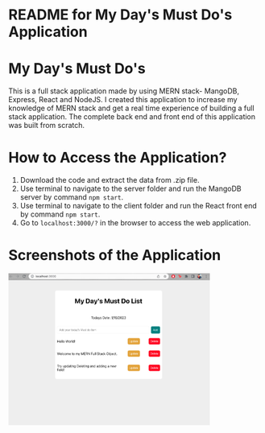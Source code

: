 # README for My Day's Must Do's Application

<h1> My Day's Must Do's</h1>
This is a full stack application made by using MERN stack- MangoDB, Express, React and NodeJS. I created this application to increase my knowledge of MERN stack and get a real time experience of building a full stack application. The complete back end and front end of this application was built from scratch. 

<h1>How to Access the Application?</h1>

1. Download the code and extract the data from .zip file.
2. Use terminal to navigate to the server folder and run the MangoDB server by command ``npm start``.
3. Use terminal to navigate to the client folder and run the React front end by command ``npm start``.
4. Go to ``localhost:3000/?`` in the browser to access the web application.

<h1>Screenshots of the Application</h1>

<img align="bottom" alt="Instructions" width="400" src="https://github.com/abdlaqeel/MyDaysMustDos-MERN-APP/blob/main/preview.png">
